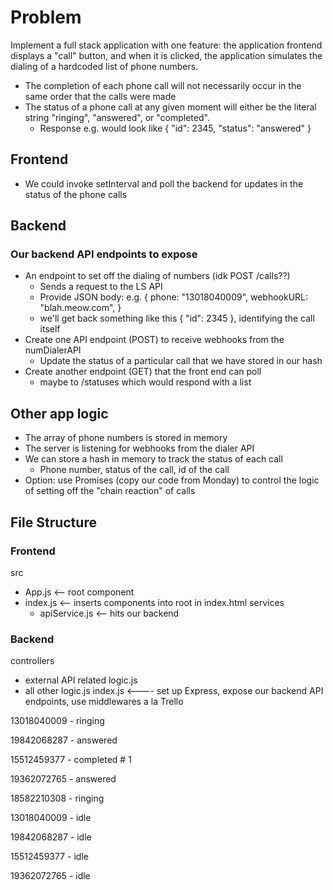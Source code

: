 # Problem
Implement a full stack application with one feature: the application frontend displays a "call" button, and when it is clicked, the application simulates the dialing of a hardcoded list of phone numbers.

- The completion of each phone call will not necessarily occur in the same order that the calls were made
- The status of a phone call at any given moment will either be the literal string "ringing", "answered", or "completed".
  - Response e.g. would look like { "id": 2345, "status": "answered" }

## Frontend
- We could invoke setInterval and poll the backend for updates in the status of the phone calls

## Backend
### Our backend API endpoints to expose 
- An endpoint to set off the dialing of numbers (idk POST /calls??)
  - Sends a request to the LS API
  - Provide JSON body: e.g. { 
    phone: "13018040009",
    webhookURL: "blah.meow.com",
    }
  - we'll get back something like this { "id": 2345 }, identifying the call itself
- Create one API endpoint (POST) to receive webhooks from the numDialerAPI
  - Update the status of a particular call that we have stored in our hash
- Create another endpoint (GET) that the front end can poll
  - maybe to /statuses which would respond with a list 

## Other app logic
- The array of phone numbers is stored in memory
- The server is listening for webhooks from the dialer API
- We can store a hash in memory to track the status of each call
  - Phone number, status of the call, id of the call
- Option: use Promises (copy our code from Monday) to control the logic of setting off the "chain reaction" of calls

## File Structure
### Frontend
src
  - App.js   <-- root component
  - index.js <-- inserts components into root in index.html
  services
    - apiService.js <-- hits our backend

### Backend
controllers
  - external API related logic.js
  - all other logic.js
index.js <---- set up Express, expose our backend API endpoints, use
               middlewares a la Trello



13018040009 - ringing

19842068287 - answered

15512459377 - completed # 1

19362072765 - answered

18582210308 - ringing

13018040009 - idle

19842068287 - idle

15512459377 - idle

19362072765 - idle